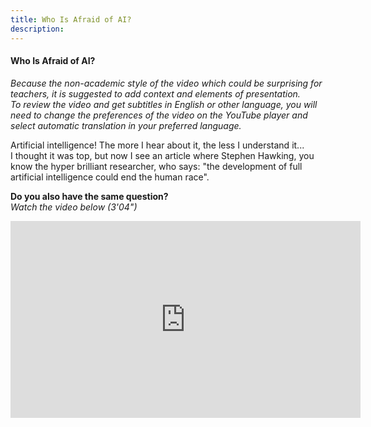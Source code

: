 ```yaml
---
title: Who Is Afraid of AI?
description:
---
```


#### Who Is Afraid of AI?

_Because the non-academic style of the video which could be surprising for teachers, it is suggested to add context and elements of presentation.  
To review the video and get subtitles in English or other language, you will need to change the preferences of the video on the YouTube player and select automatic translation in your preferred language._

Artificial intelligence! The more I hear about it, the less I understand it...  
I thought it was top, but now I see an article where Stephen Hawking, you know the hyper brilliant researcher, who says: "the development of full artificial intelligence could end the human race".

**Do you also have the same question?**  
_Watch the video below (3'04")_

<iframe width="560" height="315" src="https://www.youtube.com/embed/mkfXdzA6B_c" title="YouTube video player" frameborder="0" allow="accelerometer; autoplay; clipboard-write; encrypted-media; gyroscope; picture-in-picture" allowfullscreen></iframe>
